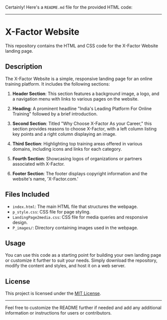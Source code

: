 Certainly! Here's a `README.md` file for the provided HTML code:

---

# X-Factor Website

This repository contains the HTML and CSS code for the X-Factor Website landing page.

## Description

The X-Factor Website is a simple, responsive landing page for an online training platform. It includes the following sections:

1. **Header Section**: This section features a background image, a logo, and a navigation menu with links to various pages on the website.

2. **Heading**: A prominent headline "India's Leading Platform For Online Training" followed by a brief introduction.

3. **Second Section**: Titled "Why Choose X-Factor As your Career," this section provides reasons to choose X-Factor, with a left column listing key points and a right column displaying an image.

4. **Third Section**: Highlighting top training areas offered in various domains, including icons and links for each category.

5. **Fourth Section**: Showcasing logos of organizations or partners associated with X-Factor.

6. **Footer Section**: The footer displays copyright information and the website's name, 'X-Factor.com.'

## Files Included

- `index.html`: The main HTML file that structures the webpage.
- `p_style.css`: CSS file for page styling.
- `LandingPage2media.css`: CSS file for media queries and responsive design.
- `P_images/`: Directory containing images used in the webpage.

## Usage

You can use this code as a starting point for building your own landing page or customize it further to suit your needs. Simply download the repository, modify the content and styles, and host it on a web server.

## License

This project is licensed under the [MIT License](LICENSE).

---

Feel free to customize the README further if needed and add any additional information or instructions for users or contributors.
